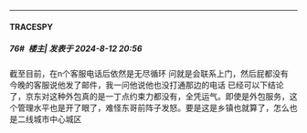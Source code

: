 ﻿
*****

####  TRACESPY  
##### 76#         楼主| 发表于 2024-8-12 20:56

截至目前，在n个客服电话后依然是无尽循环
问就是会联系上门，然后屁都没有
今晚的客服说他发了邮件，我一问他说他也没打通那边的电话
已经可以下结论了，京东对这种外包真的是一丁点约束力都没有，全凭运气。即使是外包服务，这个管理水平也是开了眼了，难怪东哥前阵子发怒。要是这是乡镇也就算了，怎么也是二线城市中心城区

